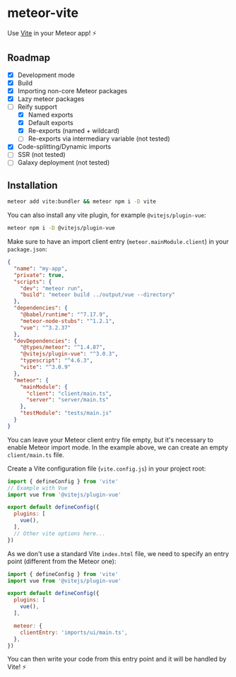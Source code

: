 # meteor-vite

Use [Vite](https://vitejs.dev) in your Meteor app! ⚡️

## Roadmap

- [x] Development mode
- [x] Build
- [x] Importing non-core Meteor packages
- [x] Lazy meteor packages
- [ ] Reify support
  - [x] Named exports
  - [x] Default exports
  - [x] Re-exports (named + wildcard)
  - [ ] Re-exports via intermediary variable (not tested)
- [x] Code-splitting/Dynamic imports
- [ ] SSR (not tested)
- [ ] Galaxy deployment (not tested)

## Installation

```sh
meteor add vite:bundler && meteor npm i -D vite
```

You can also install any vite plugin, for example `@vitejs/plugin-vue`:

```sh
meteor npm i -D @vitejs/plugin-vue
```

Make sure to have an import client entry (`meteor.mainModule.client`) in your `package.json`:

```json
{
  "name": "my-app",
  "private": true,
  "scripts": {
    "dev": "meteor run",
    "build": "meteor build ../output/vue --directory"
  },
  "dependencies": {
    "@babel/runtime": "^7.17.9",
    "meteor-node-stubs": "^1.2.1",
    "vue": "^3.2.37"
  },
  "devDependencies": {
    "@types/meteor": "^1.4.87",
    "@vitejs/plugin-vue": "^3.0.3",
    "typescript": "^4.6.3",
    "vite": "^3.0.9"
  },
  "meteor": {
    "mainModule": {
      "client": "client/main.ts",
      "server": "server/main.ts"
    },
    "testModule": "tests/main.js"
  }
}
```

You can leave your Meteor client entry file empty, but it's necessary to enable Meteor import mode. In the example above, we can create an empty `client/main.ts` file.

Create a Vite configuration file (`vite.config.js`) in your project root:

```js
import { defineConfig } from 'vite'
// Example with Vue
import vue from '@vitejs/plugin-vue'

export default defineConfig({
  plugins: [
    vue(),
  ],
  // Other vite options here...
})
```

As we don't use a standard Vite `index.html` file, we need to specify an entry point (different from the Meteor one):

```js
import { defineConfig } from 'vite'
import vue from '@vitejs/plugin-vue'

export default defineConfig({
  plugins: [
    vue(),
  ],

  meteor: {
    clientEntry: 'imports/ui/main.ts',
  },
})
```

You can then write your code from this entry point and it will be handled by Vite! ⚡️
